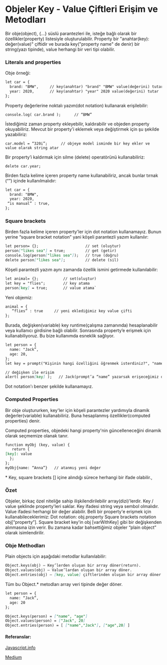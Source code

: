 # Objeler Key - Value Çiftleri Erişim ve Metodları

Bir obje(object), {…} süslü parantezleri ile,  isteğe bağlı olarak bir özellikler(property) listesiyle oluşturulabilir. Property bir "anahtar(key): değer(value)" çiftidir ve burada key("property name" de denir) bir string(yazı tipinde), value herhangi bir veri tipi olabilir.

### Literals and properties

Obje örneği:

~~~markdown
let car = {		
  brand: "BMW", 	// key(anahtar) "brand" "BMW" value(değerini) tutar 
  year: 2020,  		// key(anahtar) "year" 2020 value(değerini) tutar 
};
~~~
Property değerlerine noktalı yazım(dot notation) kullanarak erişilebilir:

`console.log( car.brand );      // “BMW”`

İstediğimiz zaman property ekleyebilir, kaldırabilir ve objeden property okuyabiliriz.
Mevcut bir property'i eklemek veya değiştirmek için şu şekilde yazabiliriz:

`car.model = “320i”;      // objeye model isminde bir key ekler ve value olarak string atar `

Bir property’i kaldırmak için silme (delete) operatörünü kullanabiliriz:

`delete car.year;`

Birden fazla kelime içeren property name kullanabiliriz, ancak bunlar tırnak (“”) içinde kullanılmalıdır: 
~~~markdown
let car = {
  brand: "BMW",  
  year: 2020,  		
 “is manual” : true,
};
~~~
### Square brackets

Birden fazla kelime içeren property'ler için dot notation kullanamayız.
Bunun yerine “square bracket notation” yani köşeli parantezli yazım kullanılır: 
~~~markdown
let person= {};                     // set (oluştur)
person["likes sea"] = true;         // get (getir)
console.log(person["likes sea"]);   // true (doğru)
delete person["likes sea"];         // delete (sil)
~~~
Köşeli parantezli yazım aynı zamanda özellik ismini getirmede kullanılabilir:

~~~markdown
let animal= {};           // set(oluştur)
let key = "flies";        // key atama
person[key] = true;       // value atama`
~~~
Yeni objemiz: 
~~~markdown
animal = {     
   “flies” : true	  // yeni eklediğimiz key value çifti
}; 
~~~
Burada, değişken(variable) key runtime(çalışma zamanında) hesaplanabilir veya kullanıcı girdisine bağlı olabilir. Sonrasında property’e erişmek için kullanabiliyoruz. Bu bize kullanımda esneklik sağlıyor.
~~~markdown
let person = {
  name: "Jack”,
  age: 20,
};
let key = prompt("Kişinin hangi özelliğini öğrenmek isterdiniz?", "name");

// değişken ile erişim
alert( person[key] );   // Jack(prompt’a “name” yazarsak erişeceğimiz değer)
~~~
Dot notation'ı benzer şekilde kullanamayız.

### Computed Properties

Bir obje oluştururken, key'ler için köşeli parantezler yardımıyla dinamik değerler(variable) kullanabiliriz. Buna hesaplanmış özellikler(computed properties) denir.

Computed properties, objedeki hangi property'nin güncelleneceğini dinamik olarak seçmemize olanak tanır.

~~~markdown
function myObj (key, value) {
   return {
[key]: value
  };
};
myObj{name: “Anna”}   // atanmış yeni değer
~~~
\* Key, square brackets [] içine alındığı sürece herhangi bir ifade olabilir.,

### Özet 

Objeler, birkaç özel niteliğe sahip ilişkilendirilebilir array(dizi)'lerdir.
Key / value şeklinde property'leri saklar.
Key ifadesi string veya sembol olmalıdır.
Value ifadesi herhangi bir değer alabilir.
Belli bir property'e erişmek için kullanabileceklerimiz: 
Dot notation: obj.property 
Square brackets notation obj[“property”]. Square bracket key'in obj [varWithKey] gibi bir değişkenden alınmasına izin verir.
Bu zamana kadar bahsettiğimiz objeler “plain object” olarak isimlendirilir. 

### Obje Methodları

Plain objects için aşağıdaki metodlar kullanılabilir: 
~~~markdown
Object.keys(obj) – Key’lerden oluşan bir array döner(return).
Object.values(obj) – Value’lardan oluşan bir array döner.
Object.entries(obj) – [key, value] çiftlerinden oluşan bir array döner. 
~~~
Tüm bu Object.* metodları array veri tipinde değer döner.
~~~markdown
let person = {
  name: “Jack”,
  age: 20
};

Object.keys(person) = ["name", "age"]
Object.values(person) = ["Jack", 20]
Object.entries(person) = [ ["name","Jack"], ["age",20] ]

~~~

#### Referanslar:

[Javascript.info](https://javascript.info/object)


[Medium](https://medium.com/dailyjs/how-to-use-javascript-computed-properties-8f6f096379e3#:~:text=Computed%20properties%20allow%20you%20to%20dynamically%20choose%20what%20property%20in,name%20and%20value%20from%20event.)
